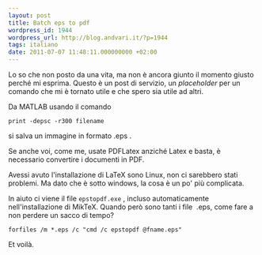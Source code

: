 ```yaml
---
layout: post
title: Batch eps to pdf
wordpress_id: 1944
wordpress_url: http://blog.andvari.it/?p=1944
tags: italiano
date: 2011-07-07 11:48:11.000000000 +02:00
---
```

Lo so che non posto da una vita, ma non è ancora giunto il momento giusto perché mi esprima. Questo è un post di servizio, un <em>placeholder</em> per un comando che mi è tornato utile e che spero sia utile ad altri.

Da MATLAB usando il comando

<code>print -depsc -r300 filename</code>

si salva un immagine in formato .eps .

Se anche voi, come me, usate PDFLatex anziché Latex e basta, è necessario convertire i documenti in PDF.

Avessi avuto l'installazione di LaTeX sono Linux, non ci sarebbero stati problemi. Ma dato che è sotto windows, la cosa è un po' più complicata.

In aiuto ci viene il file <code>epstopdf.exe</code> , incluso automaticamente nell'installazione di MikTeX. Quando però sono tanti i file  .eps, come fare a non perdere un sacco di tempo?

<code>forfiles /m *.eps /c "cmd /c epstopdf @fname.eps"</code>

Et voilà.
